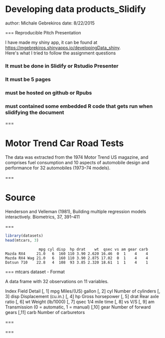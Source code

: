 Developing data products_Slidify
===
author: Michale Gebrekiros
date: 8/22/2015

===
 Reproducible Pitch Presentation

I have made my  shiny app, it can be found at https://mgebrekiros.shinyapps.io/developingData_shiny.  
Here's what I tried to follow the assignment questions

### It must be done in Slidify or Rstudio Presenter
### It must be 5 pages
### must be hosted on github or Rpubs
### must contained some embedded R code that gets run when slidifying the document

===
# Motor Trend Car Road Tests
The data was extracted from the 1974 Motor Trend US magazine, and comprises fuel consumption and 10 aspects of automobile design and performance for 32 automobiles (1973–74 models).

===
# Source
Henderson and Velleman (1981), Building multiple regression models interactively. Biometrics, 37, 391–411


===


```r
library(datasets)
head(mtcars, 3)
```

```
               mpg cyl disp  hp drat    wt  qsec vs am gear carb
Mazda RX4     21.0   6  160 110 3.90 2.620 16.46  0  1    4    4
Mazda RX4 Wag 21.0   6  160 110 3.90 2.875 17.02  0  1    4    4
Datsun 710    22.8   4  108  93 3.85 2.320 18.61  1  1    4    1
```


===
mtcars dataset - Format

A data frame with 32 observations on 11 variables.

Index  Field	Detail
[, 1]	mpg	Miles/(US) gallon
[, 2]	cyl	Number of cylinders
[, 3]	disp	Displacement (cu.in.)
[, 4]	hp	Gross horsepower
[, 5]	drat	Rear axle ratio
[, 6]	wt	Weight (lb/1000)
[, 7]	qsec	1/4 mile time
[, 8]	vs	V/S
[, 9]	am	Transmission (0 = automatic, 1 = manual)
[,10]	gear	Number of forward gears
[,11]	carb	Number of carburetors



===




===
